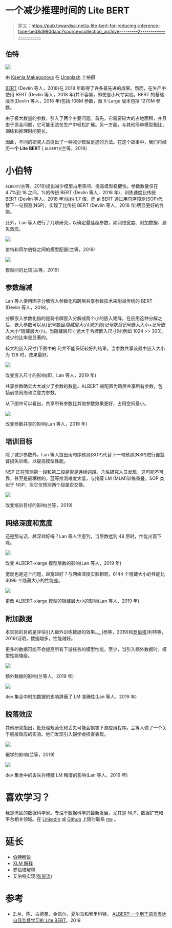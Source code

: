 # 一个减少推理时间的 Lite BERT

> 原文：<https://pub.towardsai.net/a-lite-bert-for-reducing-inference-time-bed8d990daac?source=collection_archive---------2----------------------->

## 伯特

![](img/44ae5fd84209957019e6214694d45308.png)

由 [Ksenia Makagonova](https://unsplash.com/@dearseymour?utm_source=medium&utm_medium=referral) 在 [Unsplash](https://unsplash.com?utm_source=medium&utm_medium=referral) 上拍摄

[BERT](https://towardsdatascience.com/how-bert-leverage-attention-mechanism-and-transformer-to-learn-word-contextual-relations-5bbee1b6dbdb) (Devlin 等人，2018)在 2018 年取得了许多最先进的成果。然而，在生产中使用 BERT (Devlin 等人，2018 年)并不容易，即使是小尺寸实验。BERT 的基础版本(Devlin 等人，2018 年)包括 108M 参数，而 X-Large 版本包括 1270M 参数。

由于极大数量的参数，引入了两个主要问题。首先，它需要较大的占地面积，并且由于资金问题，它可能无法在生产中轻松扩展。另一方面，与其他简单模型相比，训练和推理时间更长。

因此，不同的研究人员提出了一种减少模型足迹的方法。在这个故事中，我们将经历**一个 Lite BERT** ( `ALBERT`)(兰等，2019)

# 小伯特

`ALBERT`(兰等，2019)提出减少模型占用空间，提高模型稳健性。参数数量仅在 4.7%到 18 之间。%的传统 BERT (Devlin 等人，2018 年)，训练速度比传统 BERT (Devlin 等人，2018 年)快约 1.7 倍，而 al BERT 通过用句序预测(SOP)代替下一句预测(NSP)，实现了比传统 BERT (Devlin 等人，2018 年)明显更好的性能。

此外，Lan 等人进行了几项研究，以确定最佳超参数，如网络宽度、附加数据、漏失效应。

![](img/ec2d3132cf2cac5c7fcb1dc95431b9ae.png)

伯特和阿尔伯特之间的模型配置(兰等，2019)

![](img/f31e4acfbcc39acf3bcc09df441dfa62.png)

模型间的比较(兰等，2019)

## 参数缩减

Lan 等人使用因子分解嵌入参数化和跨层共享参数技术来削减传统的 BERT (Devlin 等人，2018)。

分解嵌入参数化指的是将令牌嵌入分解成两个小的嵌入矩阵。在应用这种分解之后，嵌入参数可以从(记号数目*隐藏层大小)减少到(记号数目*记号嵌入大小+记号嵌入大小*隐藏层大小)。当隐藏层尺寸远大于令牌嵌入尺寸时(例如 1024 >> 300)，减少的比率是显著的。

较大的嵌入尺寸(下图中的 E)并不能保证较好的结果。当参数共享设置中嵌入大小为 128 时，效果最好。

![](img/e5fc0b1c30e0cfe6d3d3c8315e2d922f.png)

改变嵌入尺寸的影响(即，Lan 等人，2019 年)

共享参数确实大大减少了参数的数量。ALBERT 被配置为跨层共享所有参数，包括前馈网络和注意力参数。

从下图中可以看出，共享所有参数比其他参数效果更好，占用空间最小。

![](img/a4721ee0302eb68086ceb9a06b66dffe.png)

改变参数共享的影响(Lan 等人，2019 年)

## 培训目标

除了减少参数外，Lan 等人提出用句序预测(SOP)代替下一句预测(NSP)进行自监督损失训练，以提高模型性能。

NSP 正在预测第一段和第二段是否是连续的段。几名研究人员发现，这可能不可靠，甚至是最糟糕的。蓝等推测难度太低，与掩蔽 LM (MLM)训练重叠。SOP 类似于 NSP，但它仅预测两个段是否交换。

![](img/6657e0936c68baa67ffeca16dddb4da0.png)

改变培训目标的影响(兰等，2019)

## 网络深度和宽度

还是那句话，越深越好吗？Lan 等人注意到，当层数达到 48 层时，性能出现下降。

![](img/9ee9b575e1b7509da1837eb21afa5d92.png)

改变 ALBERT-xlarge 模型层数的影响(Lan 等人，2019 年)

宽度也是这个问题，越宽越好？与网络深度实验相同，6144 个隐藏大小的性能比 4096 个隐藏大小的性能差。

![](img/356316b6b06b8397db66730d0e3709ce.png)

更改 ALBERT-xlarge 模型的隐藏层大小的影响(Lan 等人，2019 年)

## 附加数据

本实验的目的是评估引入额外训练数据的效果。[、](https://medium.com/dataseries/why-does-xlnet-outperform-bert-da98a8503d5b)(杨等，2019)和[罗伯塔](https://medium.com/towards-artificial-intelligence/a-robustly-optimized-bert-pretraining-approach-f6b6e537e6a6)(利特等，2019)证明，数据越多，性能越好。

更多的数据可能不会提高所有下游任务的模型性能。至少，当引入额外数据时，模型性能降级。

![](img/7deb3cee7f54b426b84e0520dfdb05c8.png)

额外数据的影响(兰等人，2019 年)

![](img/46818b5e7ba7b1b95caf7694e28f000e.png)

dev 集合中附加数据的影响屏蔽了 LM 准确性(Lan 等人，2019 年)

## 脱落效应

其他研究指出，批处理规范化和丢失可能会损害下游应用程序。兰等人做了一个关于脱层效应的实验。他们发现引入辍学会损害表现。

![](img/be8fd78047a2a1639d921f9a2d2df5d1.png)

辍学的影响(兰等，2019)

![](img/d3844d3a4a8fbdc3278d2b5d56345e32.png)

dev 集合中的丢失对掩蔽 LM 精度的影响(Lan 等人，2019 年)

# 喜欢学习？

我是湾区的数据科学家。专注于数据科学的最新发展，尤其是 NLP、数据扩充和平台相关领域。在 [LinkedIn](https://www.linkedin.com/in/edwardma1026) 或 [Github](https://github.com/makcedward) 上随时联系 [me](https://makcedward.github.io/) 。

# 延长

*   [伯特解说](https://towardsdatascience.com/how-bert-leverage-attention-mechanism-and-transformer-to-learn-word-contextual-relations-5bbee1b6dbdb)
*   [XLM 解释](https://medium.com/dataseries/why-does-xlnet-outperform-bert-da98a8503d5b)
*   [罗伯塔解释](https://medium.com/towards-artificial-intelligence/a-robustly-optimized-bert-pretraining-approach-f6b6e537e6a6)
*   艾伯特实现([张量流](https://github.com/google-research/google-research/tree/master/albert))

# 参考

*   Z.兰、陈、古德曼、金佩尔、夏尔马和索里科特。 [ALBERT:一个用于语言表达自我监督学习的 Lite BERT](https://arxiv.org/pdf/1909.11942.pdf)。2019
